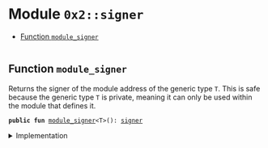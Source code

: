 
<a name="0x2_signer"></a>

# Module `0x2::signer`



-  [Function `module_signer`](#0x2_signer_module_signer)


<pre><code></code></pre>



<a name="0x2_signer_module_signer"></a>

## Function `module_signer`

Returns the signer of the module address of the generic type <code>T</code>.
This is safe because the generic type <code>T</code> is private, meaning it can only be used within the module that defines it.


<pre><code><b>public</b> <b>fun</b> <a href="signer.md#0x2_signer_module_signer">module_signer</a>&lt;T&gt;(): <a href="signer.md#0x2_signer">signer</a>
</code></pre>



<details>
<summary>Implementation</summary>


<pre><code><b>native</b> <b>public</b> <b>fun</b> <a href="signer.md#0x2_signer_module_signer">module_signer</a>&lt;T&gt;(): <a href="signer.md#0x2_signer">signer</a>;
</code></pre>



</details>
